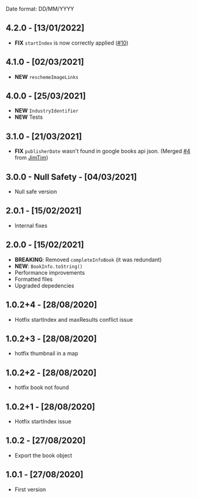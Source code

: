 Date format: DD/MM/YYYY

## 4.2.0 - [13/01/2022]

- **FIX** `startIndex` is now correctly applied ([#10](https://github.com/bdlukaa/books_finder/pull/10))

## 4.1.0 - [02/03/2021]

- **NEW** `reschemeImageLinks`

## 4.0.0 - [25/03/2021]

- **NEW** `IndustryIdentifier`
- **NEW** Tests

## 3.1.0 - [21/03/2021]

- **FIX** `publisherDate` wasn't found in google books api json. (Merged [#4](https://github.com/bdlukaa/books_finder/pull/4) from [JimTim](https://github.com/JimTim))

## 3.0.0 - Null Safety - [04/03/2021]

- Null safe version

## 2.0.1 - [15/02/2021]

- Internal fixes

## 2.0.0 - [15/02/2021]

- **BREAKING**: Removed `completeInfoBook` (it was redundant)
- **NEW**: `BookInfo.toString()`
- Performance improvements
- Formatted files
- Upgraded depedencies

## 1.0.2+4 - [28/08/2020]

- Hotfix startIndex and maxResults conflict issue

## 1.0.2+3 - [28/08/2020]

- hotfix thumbnail in a map

## 1.0.2+2 - [28/08/2020]

- hotfix book not found

## 1.0.2+1 - [28/08/2020]

- Hotfix startIndex issue

## 1.0.2 - [27/08/2020]

- Export the book object

## 1.0.1 - [27/08/2020]

- First version
